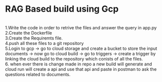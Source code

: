 <h1> RAG Based build using Gcp </h1></br>
1.Write the code in order to retrive the files and answer the query in app.py</br>
2.Create the Dockerfile</br>
3.Create the Requiremts file.</br>
4.push all these files to a git repository</br>
5.Login to gcp -> go to cloud storage and create a bucket to store the input documents -> now go to cloud build -> go to triggers -> create a trigger by linking the cloud build to the repository which conists of all the files.</br>
6. when ever there is change made in repo a new build will generate and cloud run will create a api and use that api and paste in postman to ask the questions related to documents.</br>
